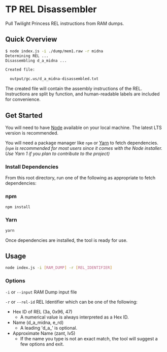 # TP REL Disassembler

Pull Twilight Princess REL instructions from RAM dumps.

## Quick Overview

```sh
$ node index.js -i ./dump/mem1.raw -r midna
Determining REL ...
Disassembling d_a_midna ...

Created file:

  output/gc.us/d_a_midna-disassembled.txt
```

The created file will contain the assembly instructions of the REL.
Instructions are split by function, and human-readable labels are included for convenience.

## Get Started

You will need to have [Node](https://nodejs.org/en/download/) available on your local machine.
The latest LTS version is recommended.

You will need a package manager like `npm` or [Yarn](https://classic.yarnpkg.com/en/docs/install/) to fetch dependencies.<br>
_(`npm` is recommended for most users since it comes with the Node installer.
Use Yarn 1 if you plan to contribute to the project)_

### Install Dependencies

From this root directory, run one of the following as appropriate to fetch dependencies:

### npm

```sh
npm install
```

### Yarn

```sh
yarn
```

Once dependencies are installed, the tool is ready for use.

## Usage

```sh
node index.js -i [RAM_DUMP] -r [REL_IDENTIFIER]
```

### Options

`-i` or `--input` RAM Dump input file

`-r` or `--rel-id` REL Identifier which can be one of the following:

- Hex ID of REL (3a, 0x96, 47)
  - A numerical value is always interpreted as a Hex ID.
- Name (d_a_midna, e_rd)
  - A leading 'd_a\_' is optional.
- Approximate Name (zant, lv5)
  - If the name you type is not an exact match, the tool will suggest a few options and exit.
